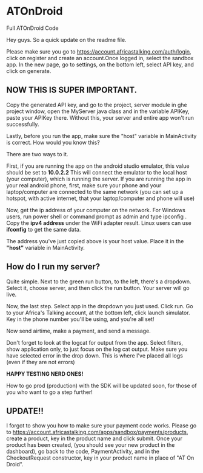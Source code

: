 # ATOnDroid
Full ATOnDroid Code

Hey guys. So a quick update on the readme file.

Please make sure you go to https://account.africastalking.com/auth/login, click on register and create an account.Once logged in, 
select the sandbox app. In the new page, go to settings, on the bottom left, select API key, and click on generate.

## NOW THIS IS SUPER IMPORTANT.

Copy the generated API key, and go to the project, server module in ghe project window, open the MyServer java class and in the variable
APIKey, paste your APIKey there. Without this, your server and entire app won't run successfully. 

Lastly, before you run the app, make sure the "host" variable in MainActivity is correct. How would you know this?

There are two ways to it.

First, if you are running the app on the android studio emulator, this value should be set to <b>10.0.2.2</b> This will connect the emulator to the 
local host (your computer), which is running the server. If you are running the app in your real android phone, first, make sure your phone and your laptop/computer
are connected to the same network (you can set up a hotspot, with active internet, that your laptop/computer and phone will use)

Now, get the ip address of your computer on the network. For Windows users, run power shell or command prompt as admin and type ipconfig . 
Copy the <b>ipv4 address</b> under the WiFi adapter result. Linux users can use <b>ifconfig</b> to get the same data.

The address you've just copied above is your host value. Place it in the <b>"host"</b> variable in MainActivity.

## How do I run my server?

Quite simple. Next to the green run button, to the left, there's a dropdown. Select it, choose server, and then click the run button.
Your server will go live.

Now, the last step. Select app in the dropdown you just used. Click run. 
Go to your Africa's Talking account, at the bottom left, click launch simulator. Key in the phone number you'll be using, and you're all set!

Now send airtime, make a payment, and send a message.

Don't forget to look at the logcat for output from the app. Select filters, show application only, to just focus on the log cat output. Make sure 
you have selected error in the drop down. This is where I've placed all logs (even if they are not errors)

<b>HAPPY TESTING NERD ONES!</b>

How to go prod (production) with the SDK will be updated soon, for those of you who want to go a step further!

## UPDATE!!

I forgot to show you how to make sure your payment code works. Please go to https://account.africastalking.com/apps/sandbox/payments/products, create a product, key in the product name and click submit. Once your product has been created, (you should see your new product in the dashboard), go back to the code, PaymentActivity, and in the CheckoutRequest constructor, key in your product name in place of "AT On Droid".
